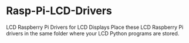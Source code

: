 # Rasp-Pi-LCD-Drivers
LCD Raspberry Pi Drivers for LCD Displays
Place these LCD Raspberry Pi drivers in the same folder where your LCD Python programs are stored.
